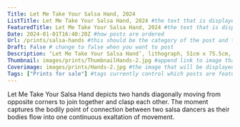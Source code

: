```yaml
---
Title: Let Me Take Your Salsa Hand, 2024
ListTitle: Let Me Take Your Salsa Hand, 2024 #the text that is displayed below each post on the list pages
FeaturedTitle: Let Me Take Your Salsa Hand, 2024 #the text that is displayed if the post is on the featured slot
Date: 2024-01-01T16:40:20Z #how posts are ordered 
Url: /prints/salsa-hands #this should be the category of the post and then the file name e.g. /print/printfilename
Draft: False # change to false when you want to post
Description: ‘Let Me Take Your Salsa Hand’, lithograph, 51cm x 75.5cm, Edition Size 15, (2024) #Ca[tion for main image and description for alt images
Thumbnail: images/prints/ThumbnailHands-2.jpg #append link to image that will be shown on the list page
Coverimage: images/prints/Hands-2.jpg #the image that will be displayed at the top of the post
Tags: ["Prints for sale"] #tags currently control which posts are featured and what prints are available to buy, add more by adding a comma to the latest tag
---
```

Let Me Take Your Salsa Hand depicts two hands diagonally moving from opposite corners to join together and clasp each other. The moment captures the bodily point of connection between two salsa dancers as their bodies flow into one continuous exaltation of movement. 



<!----
    Guide for basic text formatting if needed (italics, headings etc): https://www.markdownguide.org/basic-syntax/

    ![This is where the alt text goes (image description)](https://isabellatessier.co.uk/images/exhibitions/venice%20biennale/exhibition%20and%20talk/2-Cover-image.jpg <- link to the image)
    This is where to put the caption for the image
>

